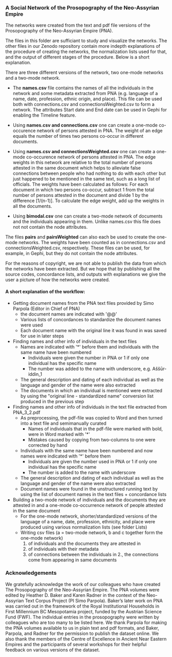 ### A Social Network of the Prosopography of the Neo-Assyrian Empire

The networks were created from the text and pdf file versions of the Prosopography of the Neo-Assyrian Empire (PNA). 

The files in this folder are sufficiant to study and visualize the networks. The other files in our Zenodo repository contain more indepth explanations of the procedure of creating the networks, the normalization lists used for that, and the output of different stages of the procedure. Below is a short explanation.

There are three different versions of the network, two one-mode networks and a two-mode network.

* The <b>names.csv</b> file contains the names of all the individuals in the network and some metadata extracted from PNA (e.g. language of a name, date, profession, ethnic origin, and place). This file can be used both with connections.csv and connectionsWeighted.csv to form a network. The attributes Start date and End date can be used in Gephi for enabling the Timeline feature.

* Using <b>names.csv and connections.csv</b> one can create a one-mode co-occurence network of persons attested in PNA. The weight of an edge equals the number of times two persons co-occur in different documents.

* Using <b>names.csv and connectionsWeighted.csv</b> one can create a one-mode co-occurence network of persons attested in PNA. The edge weights in this network are relative to the total number of persons attested in the same document which helps to alleviate false connections between people who had nothing to do with each other but just happened to be mentioned in the same text, such as a long list of officials. The weights have been calculated as follows: For each document in which two persons co-occur, subtract 1 from the total number of persons attested in the document and divide 1 by the difference \[1/(n-1)]. To calculate the edge weight, add up the weights in all the documents.

* Using <b>bimodal.csv</b> one can create a two-mode network of documents and the individuals appearing in them. Unlike names.csv this file does not not contain the node attributes.

The files <b>pairs</b> and <b>pairsWeighted</b> can also each be used to create the one-mode networks. The weights have been counted as in connections.csv and connectionsWeighted.csv, respectively. These files can be used, for example, in Gephi, but they do not contain the node attributes.

For the reasons of copyright, we are not able to publish the data from which the networks have been extracted. But we hope that by publishing all the source codes, concordance lists, and outputs with explanations we give the user a picture of how the networks were created.

#### A short explanation of the workflow:
* Getting document names from the PNA text files provided by Simo Parpola (Editor in Chief of PNA)
	* the document names are indicated with '@@' 
  * Various lists of concordances to standardize the document names were used
  * Each document name with the original line it was found in was saved for use in later steps
* Finding names and other info of individuals in the text files
	* Names are indicated with '\*' before them and individuals with the same name have been numbered
		* Individuals were given the number in PNA or 1 if only one individual has the specific name
		* The number was added to the name with underscore, e.g. Aššūr-iddin_1
	* The general description and dating of each individual as well as the language and gender of the name were also extracted
  * The documents in which an individual is mentioned were extracted by using the "original line - standardized name" conversion list produced in the previous step
* Finding names and other info of individuals in the text file extracted from PNA_3_2.pdf
	* As preprocessing, the pdf-file was copied to Word and then turned into a text file and semimanually curated
		* Names of individuals that in the pdf-file were marked with bold, were in Word marked with '\*'
		* Mistakes caused by copying from two-columns to one were corrected by hand
	* Individuals with the same name have been numbered and now names were indicated with '\*' before them 
		* Individuals are given the number used in PNA or 1 if only one individual has the specific name
		* The number is added to the name with underscore
	* The general description and dating of each individual as well as the language and gender of the name were also extracted 
	* Document names were found in the unstructured running text by using the list of document names in the text files + concordance lists
* Building a two-mode network of individuals and the documents they are attested in and a one-mode co-occurrence network of people attested in the same document
	* For the one-mode network, shorter/standardized versions of the language of a name, date, profession, ethnicity, and place were produced using various normalization lists (see folder Lists)
	* Writing csv files (a = two-mode network, b and c together form the one-mode network)
		1. of individuals and the documents they are attested in
		2. of individuals with their metadata
		3. of connections between the individuals in 2., the connections come from appearing in same documents


### Acknowledgements

We gratefully acknowledge the work of our colleagues who have created The Prosopography of the Neo-Assyrian Empire. The PNA volumes were edited by Heather D. Baker and Karen Radner in the context of the Neo-Assyrian Text Corpus Project (PI Simo Parpola). Baker’s later work on PNA was carried out in the framework of the Royal Institutional Households in First Millennium BC Mesopotamia project, funded by the Austrian Science Fund (FWF). The individual entries in the prosopography were written by colleagues who are too many to be listed here. We thank Parpola for making the PNA volumes available to us in plain text and pdf formats, and Baker, Parpola, and Radner for the permission to publish the dataset online. We also thank the members of the Centre of Excellence in Ancient Near Eastern Empires and the participants of several workshops for their helpful feedback on various versions of the dataset.
